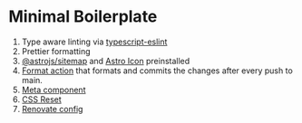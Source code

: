 # Minimal Boilerplate

1. Type aware linting via [typescript-eslint](https://typescript-eslint.io)
2. Prettier formatting
3. [@astrojs/sitemap](https://docs.astro.build/en/guides/integrations-guide/sitemap/) and [Astro Icon](https://github.com/natemoo-re/astro-icon) preinstalled
4. [Format action](./.github/workflows/Format.yml) that formats and commits the changes after every push to main.
5. [Meta component](./src/components/layouts/utils/Meta.astro)
6. [CSS Reset](./src/assets/styles/reset.css)
7. [Renovate config](./.github/renovate.json)
